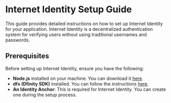 # Internet Identity Setup Guide

This guide provides detailed instructions on how to set up Internet Identity for your application. Internet Identity is a decentralized authentication system for verifying users without using traditional usernames and passwords.

## Prerequisites

Before setting up Internet Identity, ensure you have the following:

- **Node.js** installed on your machine. You can download it [here](https://nodejs.org/).
- **dfx (Dfinity SDK)** installed. You can follow the instructions [here](https://internetcomputer.org/docs/current/developer-docs/quickstart/dfx-installation).
- **An Identity Anchor**: This is required for Internet Identity. You can create one during the setup process.

